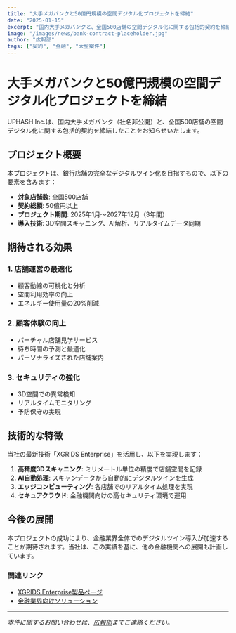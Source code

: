 ```yaml
---
title: "大手メガバンクと50億円規模の空間デジタル化プロジェクトを締結"
date: "2025-01-15"
excerpt: "国内大手メガバンクと、全国500店舗の空間デジタル化に関する包括的契約を締結しました。契約総額は50億円を超え、当社最大規模のプロジェクトとなります。"
image: "/images/news/bank-contract-placeholder.jpg"
author: "広報部"
tags: ["契約", "金融", "大型案件"]
---
```


# 大手メガバンクと50億円規模の空間デジタル化プロジェクトを締結

UPHASH Inc.は、国内大手メガバンク（社名非公開）と、全国500店舗の空間デジタル化に関する包括的契約を締結したことをお知らせいたします。

## プロジェクト概要

本プロジェクトは、銀行店舗の完全なデジタルツイン化を目指すもので、以下の要素を含みます：

- **対象店舗数**: 全国500店舗
- **契約総額**: 50億円以上
- **プロジェクト期間**: 2025年1月〜2027年12月（3年間）
- **導入技術**: 3D空間スキャニング、AI解析、リアルタイムデータ同期

## 期待される効果

### 1. 店舗運営の最適化
- 顧客動線の可視化と分析
- 空間利用効率の向上
- エネルギー使用量の20%削減

### 2. 顧客体験の向上
- バーチャル店舗見学サービス
- 待ち時間の予測と最適化
- パーソナライズされた店舗案内

### 3. セキュリティの強化
- 3D空間での異常検知
- リアルタイムモニタリング
- 予防保守の実現

## 技術的な特徴

当社の最新技術「XGRIDS Enterprise」を活用し、以下を実現します：

1. **高精度3Dスキャニング**: ミリメートル単位の精度で店舗空間を記録
2. **AI自動処理**: スキャンデータから自動的にデジタルツインを生成
3. **エッジコンピューティング**: 各店舗でのリアルタイム処理を実現
4. **セキュアクラウド**: 金融機関向けの高セキュリティ環境で運用

## 今後の展開

本プロジェクトの成功により、金融業界全体でのデジタルツイン導入が加速することが期待されます。当社は、この実績を基に、他の金融機関への展開も計画しています。

### 関連リンク
- [XGRIDS Enterprise製品ページ](https://xgrids.uphash.net)
- [金融業界向けソリューション](/services#finance)

---

*本件に関するお問い合わせは、[広報部](mailto:pr@uphash.com)までご連絡ください。*